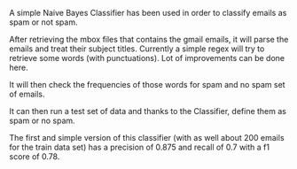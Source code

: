 A simple Naive Bayes Classifier has been used in order to classify emails as spam or not spam.

After retrieving the mbox files that contains the gmail emails, it will parse the emails and treat their subject titles.
 Currently a simple regex will try to retrieve some words (with punctuations). Lot of improvements can be done here.

It will then check the frequencies of those words for spam and no spam set of emails.

It can then run a test set of data and thanks to the Classifier, define them as spam or no spam.

The first and simple version of this classifier (with as well about 200 emails for the train data set) has a precision of 0.875 and recall of 0.7 with a f1 score  of 0.78.



